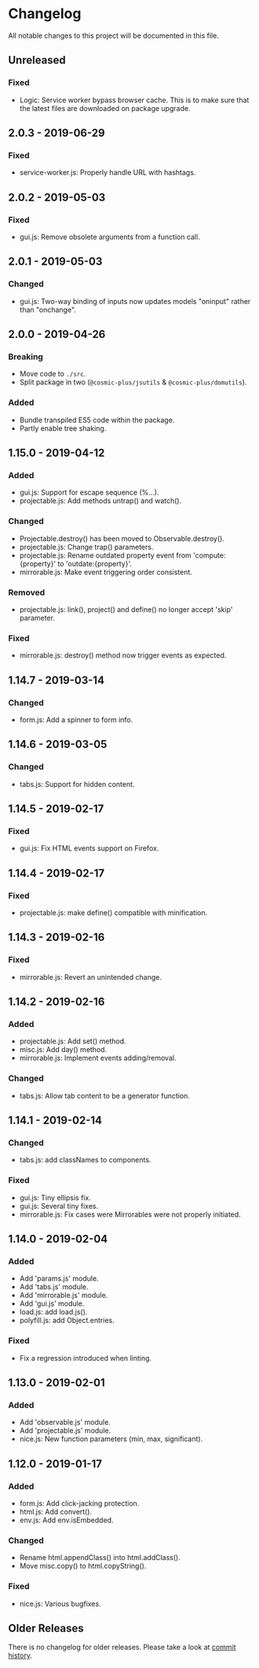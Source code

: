 # Changelog

All notable changes to this project will be documented in this file.

## Unreleased

### Fixed

- Logic: Service worker bypass browser cache. This is to make sure that the
  latest files are downloaded on package upgrade.

## 2.0.3 - 2019-06-29

### Fixed

- service-worker.js: Properly handle URL with hashtags.

## 2.0.2 - 2019-05-03

### Fixed

- gui.js: Remove obsolete arguments from a function call.

## 2.0.1 - 2019-05-03

### Changed

- gui.js: Two-way binding of inputs now updates models "oninput" rather than
  "onchange".

## 2.0.0 - 2019-04-26

### Breaking

- Move code to `./src`.
- Split package in two (`@cosmic-plus/jsutils` & `@cosmic-plus/domutils`).

### Added

- Bundle transpiled ES5 code within the package.
- Partly enable tree shaking.

## 1.15.0 - 2019-04-12

### Added

- gui.js: Support for escape sequence (\%...).
- projectable.js: Add methods untrap() and watch().

### Changed

- Projectable.destroy() has been moved to Observable.destroy().
- projectable.js: Change trap() parameters.
- projectable.js: Rename outdated property event from 'compute:{property}' to
  'outdate:{property}'.
- mirrorable.js: Make event triggering order consistent.

### Removed

- projectable.js: link(), project() and define() no longer accept 'skip'
  parameter.

### Fixed

- mirrorable.js: destroy() method now trigger events as expected.

## 1.14.7 - 2019-03-14

### Changed

- form.js: Add a spinner to form info.

## 1.14.6 - 2019-03-05

### Changed

- tabs.js: Support for hidden content.

## 1.14.5 - 2019-02-17

### Fixed

- gui.js: Fix HTML events support on Firefox.

## 1.14.4 - 2019-02-17

### Fixed

- projectable.js: make define() compatible with minification.

## 1.14.3 - 2019-02-16

### Fixed

- mirrorable.js: Revert an unintended change.

## 1.14.2 - 2019-02-16

### Added

- projectable.js: Add set() method.
- misc.js: Add day() method.
- mirrorable.js: Implement events adding/removal.

### Changed

- tabs.js: Allow tab content to be a generator function.

## 1.14.1 - 2019-02-14

### Changed

- tabs.js: add classNames to components.

### Fixed

- gui.js: Tiny ellipsis fix.
- gui.js: Several tiny fixes.
- mirrorable.js: Fix cases were Mirrorables were not properly initiated.

## 1.14.0 - 2019-02-04

### Added

- Add 'params.js' module.
- Add 'tabs.js' module.
- Add 'mirrorable.js' module.
- Add 'gui.js' module.
- load.js: add load.js().
- polyfill.js: add Object.entries.

### Fixed

- Fix a regression introduced when linting.

## 1.13.0 - 2019-02-01

### Added

- Add 'observable.js' module.
- Add 'projectable.js' module.
- nice.js: New function parameters (min, max, significant).

## 1.12.0 - 2019-01-17

### Added

- form.js: Add click-jacking protection.
- html.js: Add convert().
- env.js: Add env.isEmbedded.

### Changed

- Rename html.appendClass() into html.addClass().
- Move misc.copy() to html.copyString().

### Fixed

- nice.js: Various bugfixes.

## Older Releases

There is no changelog for older releases. Please take a look at [commit
history](https://github.com/cosmic-plus/js-domutils/commits/master).
